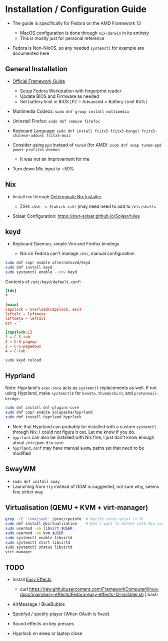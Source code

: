 # Installation / Configuration Guide

- The guide is specifically for Fedora on the AMD Framework 13

    - MacOS configuration is done through `nix-darwin` in its entirety
    - This is mostly just for personal reference

- Fedora is Non-NixOS, so any needed `systemctl` for example are documented here

## General Installation

- [Official Framework Guide](https://guides.frame.work/Guide/Fedora+40+Installation+on+the+Framework+Laptop+13/328)

    - Setup Fedora Workstation with fingerprint reader
    - Update BIOS and Firmware as needed
    - Set battery limit in BIOS [F2 > Advanced > Battery Limit 85%]

- Multimedia Codecs: `sudo dnf group install multimedia`
- Uninstall Firefox: `sudo dnf remove firefox`
- Keyboard Language: `sudo dnf install fcitx5 fcitx5-hangul fcitx5-chinese-addons fcitx5-mozc`
- Consider using `ppd` instead of `tuned` (for AMD): `sudo dnf swap tuned-ppd power-profiles-daemon`

    - It was not an improvement for me

- Turn down Mic input to ~50%

## Nix

- Install nix through [Determinate Nix Installer](https://github.com/DeterminateSystems/nix-installer)

    - ZSH: `chsh -s $(which zsh)` (may need need to add to `/etc/shells`

- Solaar Configuration: https://pwr-solaar.github.io/Solaar/rules

## keyd

- Keyboard Daemon, simple Vim and Firefox bindings

    - Nix on Fedora can't manage `/etc`, manual configuration

```bash
sudo dnf copr enable alternateved/keyd
sudo dnf install keyd
sudo systemctl enable --now keyd
```

Contents of `/etc/keyd/default.conf`:

```toml
[ids]
*

[main]
capslock = overload(capslock, esc)
leftalt = leftmeta
leftmeta = leftalt
esc = `

[capslock:C]
1 = C-S-tab
2 = C-S-pageup
3 = C-S-pagedown
4 = C-tab
```

```bash
sudo keyd reload
```

## Hyprland

Note: Hyprland's `exec-once` acts as `systemctl` replacements as well. If not using Hyprland, make `systemctl`s for `kanata`, `thunderbird`, and `protonmail-bridge`.

```bash
sudo dnf install dnf-plugins-core
sudo dnf copr enable solopasha/hyprland
sudo dnf install Hyprland hyprlock
```

- Note that Hyprland can probably be installed with a custom `systemctl` through Nix. I could not figure it out. Let me know if you do.
- `hyprlock` can also be installed with Nix fine, I just don't know enough about `/etc/pam.d` to care
- `hyprland.conf` may have manual `$HOME` paths set that need to be modified

## SwayWM

- `sudo dnf install sway`
- Launching from `tty` instead of GDM is suggested, not sure why, seems fine either way

## Virtualisation (QEMU + KVM + virt-manager)

```bash
grep -cE '(vmx|svm)' /proc/cpuinfo  # Verify cores exist (> 0)
sudo dnf install @virtualization    # Don't want to bother with Nix issues
sudo usermod -aG libvirt $USER
sudo usermod -aG kvm $USER
sudo systemctl enable libvirtd
sudo systemctl start libvirtd
sudo systemctl status libvirtd
virt-manager
```

## TODO

- Install [Easy Effects](https://github.com/FrameworkComputer/linux-docs/tree/main/easy-effects#for-fedora-users-on-their-framework-laptop-13)

    - curl https://raw.githubusercontent.com/FrameworkComputer/linux-docs/main/easy-effects/Fedora-easy-effects-13-installer.sh | bash

- AirMessage / BlueBubble
- Spotifyd / spotify-player (When OAuth is fixed)
- Sound effects on key presses
- Hyprlock on sleep or laptop close
